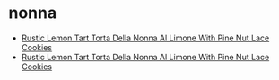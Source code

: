 # nonna

 * [Rustic Lemon Tart Torta Della Nonna Al Limone With Pine Nut Lace Cookies](../../index/r/rustic-lemon-tart-torta-della-nonna-al-limone-with-pine-nut-lace-cookies.json)
 * [Rustic Lemon Tart Torta Della Nonna Al Limone With Pine Nut Lace Cookies](../../index/r/rustic-lemon-tart-torta-della-nonna-al-limone-with-pine-nut-lace-cookies.json)
